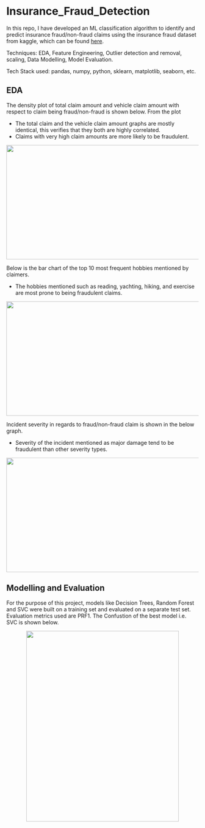 # Insurance_Fraud_Detection

In this repo, I have developed an ML classification algorithm to identify and predict insurance fraud/non-fraud claims using the insurance fraud dataset from kaggle, which can be found [here](https://www.kaggle.com/datasets/buntyshah/auto-insurance-claims-data).

Techniques: EDA, Feature Engineering, Outlier detection and removal, scaling, Data Modelling, Model Evaluation.

Tech Stack used: pandas, numpy, python, sklearn, matplotlib, seaborn, etc.

## EDA
The density plot of total claim amount and vehicle claim amount with respect to claim being fraud/non-fraud is shown below. From the plot
- The total claim and the vehicle claim amount graphs are mostly identical, this verifies that they both are highly correlated.
- Claims with very high claim amounts are more likely to be fraudulent.
<p align='center'>
  <img src='https://user-images.githubusercontent.com/60603790/214307562-ef19b309-1947-4c1b-9b54-e9f21e8bbaac.png' width='700' height='300' />
</p>
 
Below is the bar chart of the top 10 most frequent hobbies mentioned by claimers. 
- The hobbies mentioned such as reading, yachting, hiking, and exercise are most prone to being fraudulent claims.
<p align='center'>
  <img src='https://user-images.githubusercontent.com/60603790/214311173-4b4204e4-9cc5-427e-8cfb-f5289a27c1f8.png' width='700' height='300' />
</p>

Incident severity in regards to fraud/non-fraud claim is shown in the below graph.
- Severity of the incident mentioned as major damage tend to be fraudulent than other severity types.
<p align='center'>
  <img src='https://user-images.githubusercontent.com/60603790/214372219-e20a81d0-6eee-4924-8d2b-bf2f5075b66a.png' width='700' height='300' />
</p>

## Modelling and Evaluation
For the purpose of this project, models like Decision Trees, Random Forest and SVC were built on a training set and evaluated on a separate test set. Evaluation metrics used are PRF1. The Confustion of the best model i.e. SVC is shown below.
<p align='center'>
  <img src='https://user-images.githubusercontent.com/60603790/214396862-90195f37-e576-4453-b842-6279d6dd4521.png' width='400' height='500' />
</p>




